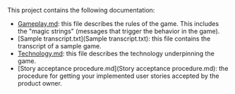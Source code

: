This project contains the following documentation:

 * [Gameplay.md](Gameplay.md): this file describes the rules of the game. This includes the "magic strings" (messages that trigger the behavior in the game).
 * [Sample transcript.txt](Sample transcript.txt): this file contains the transcript of a sample game.
 * [Technology.md](Technology.md): this file describes the technology underpinning the game.
 * [Story acceptance procedure.md](Story acceptance procedure.md): the procedure for getting your implemented user stories accepted by the product owner.
 
